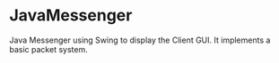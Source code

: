 # JavaMessenger

Java Messenger using Swing to display the Client GUI. It implements a basic packet system.
